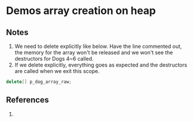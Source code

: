 # Demos array creation on heap

## Notes
1. We need to delete explicitly like below. Have the line commented out, the memory for the array won't be released and we won't see the destructors for Dogs 4~6 called. 
2. If we delete explicitly, everything goes as expected and the destructors are called when we exit this scope.

```cpp
delete[] p_dog_array_raw;
```

## References

1. 

